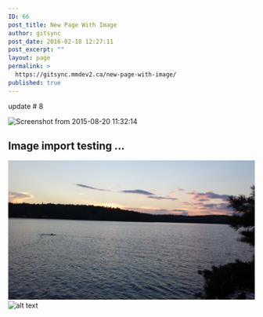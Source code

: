```yaml
---
ID: 66
post_title: New Page With Image
author: gitsync
post_date: 2016-02-18 12:27:11
post_excerpt: ""
layout: page
permalink: >
  https://gitsync.mmdev2.ca/new-page-with-image/
published: true
---
```

update # 8

<img src="https://gitsync.mmdev2.ca/wp-content/uploads/2016/02/Screenshot-from-2015-08-20-113214-300x167.png" alt="Screenshot from 2015-08-20 11:32:14" width="300" height="167" class="alignnone size-medium wp-image-70" />

## Image import testing ...

![alt text][1] ![alt text][2]

 [1]: /assets/images/new-image-1.jpg "New Image"
 [2]: /wp-content/uploads/2016/02/Screenshot-from-2015-08-20-113214-300x167.png "New Image"